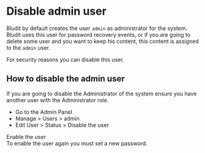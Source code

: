 # Disable admin user
<!-- Position: 1 -->

Bludit by default creates the user `admin` as administrator for the system. Bludit uses this user for password recovery events, or if you are going to delete some user and you want to keep his content, this content is assigned to the `admin` user.

For security reasons you can disable this user.

## How to disable the admin user
If you are going to disable the Administrator of the system ensure you have another user with the Administrator role.

- Go to the Admin Panel
- Manage > Users > admin
- Edit User > Status > Disable the user

<div class="note">
<div class="title">Enable the user</div>
To enable the user again you must set a new password.
</div>
